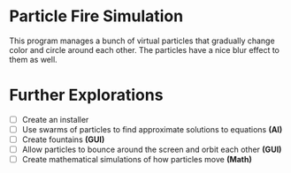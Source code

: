 # Particle Fire Simulation
This program manages a bunch of virtual particles that gradually change color and circle around each other. The particles have a nice blur effect to them as well.

# Further Explorations
- [ ] Create an installer
- [ ] Use swarms of particles to find approximate solutions to equations **(AI)**
- [ ] Create fountains **(GUI)**
- [ ] Allow particles to bounce around the screen and orbit each other **(GUI)**
- [ ] Create mathematical simulations of how particles move **(Math)**
